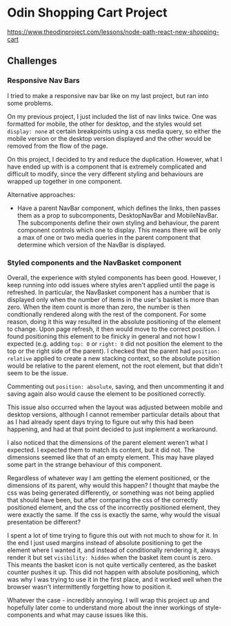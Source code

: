# Odin Shopping Cart Project

https://www.theodinproject.com/lessons/node-path-react-new-shopping-cart

## Challenges

### Responsive Nav Bars

I tried to make a responsive nav bar like on my last project, but ran into some problems.

On my previous project, I just included the list of nav links twice. One was formatted for mobile, the other for desktop, and the styles would set `display: none` at certain
breakpoints using a css media query, so either the mobile version or the desktop version displayed and the other would be removed from the flow of the page.

On this project, I decided to try and reduce the duplication. However, what I have ended up with is a component that is extremely complicated and difficult to modify, since the
very different styling and behaviours are wrapped up together in one component.

Alternative approaches:

- Have a parent NavBar component, which defines the links, then passes them as a prop to subcomponents, DesktopNavBar and MobileNavBar. The subcomponents define their own styling
  and behaviour, the parent component controls which one to display. This means there will be only a max of one or two media queries in the parent component that determine which version of the NavBar is displayed.

### Styled components and the NavBasket component

Overall, the experience with styled components has been good. However, I keep running into odd issues where styles aren't applied until the page is refreshed.
In particular, the NavBasket component has a number that is displayed only when the number of items in the user's basket is more than zero. When the item count
is more than zero, the number is then condtionally rendered along with the rest of the component. For some reason, doing it this way resulted in the absolute
positioning of the element to change. Upon page refresh, it then would move to the correct position. I found positioning this element to be finicky in general
and not how I expected (e.g. adding `top: 0` or `right: 0` did not position the element to the top or the right side of the parent). I checked that the parent
had `position: relative` applied to create a new stacking context, so the absolute position would be relative to the parent element, not the root element, but
that didn't seem to be the issue.

Commenting out `position: absolute`, saving, and then uncommenting it and saving again also would cause the element to be positioned correctly.

This issue also occurred when the layout was adjusted between mobile and desktop versions, although I cannot remember particular details about that as I had already
spent days trying to figure out why this had been happening, and had at that point decided to just implement a workaround.

I also noticed that the dimensions of the parent element weren't what I expected. I expected them to match its content, but it did not. The dimensions seemed like
that of an empty element. This may have played some part in the strange behaviour of this component.

Regardless of whatever way I am getting the element positioned, or the dimensions of its parent, why would this happen?
I thought that maybe the css was being generated differently, or something was not being applied that should have been, but after comparing the css of the correctly
positioned element, and the css of the incorrectly positioned element, they were exactly the same. If the css is exactly the same, why would the visual presentation
be different?

I spent a lot of time trying to figure this out with not much to show for it. In the end I just used margins instead of absolute positioning to get the element
where I wanted it, and instead of conditionally rendering it, always render it but set `visibility: hidden` when the basket item count is zero. This meants the
basket icon is not quite vertically centered, as the basket counter pushes it up. This did not happen with absolute positioning, which was why I was trying to use
it in the first place, and it worked well when the browser wasn't intermittently forgetting how to position it.

Whatever the case - incredibly annoying. I will wrap this project up and hopefully later come to understand more about the inner workings of style-components and
what may cause issues like this.
